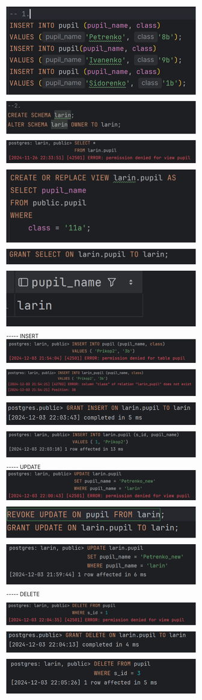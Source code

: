 ![img_1.png](img/2-dac-virtual/img_1.png)

![img_6.png](img/2-dac-virtual/img_6.png)

![img_3.png](img/2-dac-virtual/img_3.png)

![img_2.png](img/2-dac-virtual/img_2.png)

![img_4.png](img/2-dac-virtual/img_4.png)

![img_5.png](img/2-dac-virtual/img_5.png)

----- INSERT
![img_7.png](img/2-dac-virtual/img_7.png)

![img_8.png](img/2-dac-virtual/img_8.png)

![img_13.png](img/2-dac-virtual/img_13.png)

![img_12.png](img/2-dac-virtual/img_12.png)

----- UPDATE
![img_11.png](img/2-dac-virtual/img_11.png)

![img_9.png](img/2-dac-virtual/img_9.png)

![img_10.png](img/2-dac-virtual/img_10.png)

----- DELETE

![img_15.png](img/2-dac-virtual/img_15.png)

![img_14.png](img/2-dac-virtual/img_14.png)

![img_16.png](img/2-dac-virtual/img_16.png)